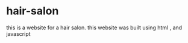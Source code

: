 # hair-salon
this is a website for a hair salon. this website was built using html , and javascript
